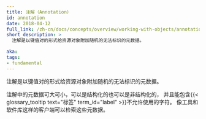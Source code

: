 ```yaml
---
title: 注解（Annotation）
id: annotation
date: 2018-04-12
full_link: /zh-cn/docs/concepts/overview/working-with-objects/annotations/
short_description: >
  注解是以键值对的形式给资源对象附加随机的无法标识的元数据。

aka: 
tags:
- fundamental
---
```


 注解是以键值对的形式给资源对象附加随机的无法标识的元数据。


注解中的元数据可大可小，可以是结构化的也可以是非结构化的，
并且能包含{{< glossary_tooltip text="标签" term_id="label" >}}不允许使用的字符。
像工具和软件库这样的客户端可以检索这些元数据。

